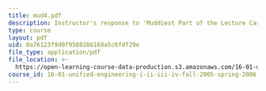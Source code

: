 ```yaml
---
title: mud4.pdf
description: Instructor's response to 'Muddiest Part of the Lecture Cards'.
type: course
layout: pdf
uid: 0a76123f9d0f9588286168a5c6fdf29e
file_type: application/pdf
file_location: >-
  https://open-learning-course-data-production.s3.amazonaws.com/16-01-unified-engineering-i-ii-iii-iv-fall-2005-spring-2006/0a76123f9d0f9588286168a5c6fdf29e_mud4.pdf
course_id: 16-01-unified-engineering-i-ii-iii-iv-fall-2005-spring-2006
---
```

